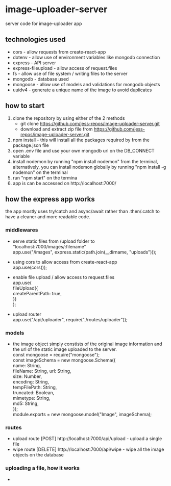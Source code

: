 # image-uploader-server

server code for image-uploader app

## technologies used

- cors - allow requests from create-react-app
- dotenv - allow use of environment variables like mongodb connection
- express - API server
- express-fileupload - allow access of request.files
- fs - allow use of file system / writing files to the server
- mongodb - database used
- mongoose - allow use of models and validations for mongodb objects
- uuidv4 - generate a unique name of the image to avoid duplicates

## how to start

1. clone the repository by using either of the 2 methods
   - git clone https://github.com/jess-repos/image-uploader-server.git
   - download and extract zip file from https://github.com/jess-repos/image-uploader-server.git
2. npm install - this will install all the packages required by from the package.json file
3. open .env file and use your own mongodb url on the DB_CONNECT variable
4. install nodemon by running "npm install nodemon" from the terminal, alternatively, you can install nodemon globally by running "npm install -g nodemon" on the terminal
5. run "npm start" on the termina
6. app is can be accessed on http://localhost:7000/

## how the express app works

the app mostly uses try/catch and async/await rather than .then/.catch to have a cleaner and more readable code.

### middlewares

- serve static files from /upload folder to "localhost:7000/images/:filename"\
  app.use("/images", express.static(path.join(\_\_dirname, "uploads")));

- using cors to allow access from create-react-app\
  app.use(cors());

- enable file upload / allow access to request.files\
  app.use(\
  fileUpload({  \
   createParentPath: true,\
  })\
  );

- upload router  
   app.use("/api/uploader", require("./routes/uploader"));

### models

- the image object simply constists of the original image information and the url of the static image uploaded to the server.\
  const mongoose = require("mongoose");\
  const imageSchema = new mongoose.Schema({\
  name: String,\
  fileName: String,
  url: String,\
  size: Number,\
  encoding: String,\
  tempFilePath: String,\
  truncated: Boolean,\
  mimetype: String,\
  md5: String,\
  });\
  module.exports = new mongoose.model("Image", imageSchema);

### routes
- upload route [POST] http://localhost:7000/api/upload - upload a single file
- wipe route [DELETE] http://localhost:7000/api/wipe - wipe all the image objects on the database

### uploading a file, how it works
- 
